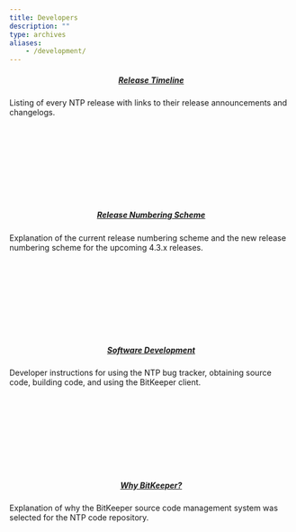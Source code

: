 ```yaml
---
title: Developers
description: ""
type: archives
aliases:
    - /development/
---
```


<div>
  <div class="container">
    <div class="row row-cols-1 row-cols-sm-3 row-cols-md-4 g-3">
      <div class="col">
	    <div class="card mh-100" style="height: 220px;">
          <div class="card-body">
		    <h5 class="card-text" style="text-align: center;"><a href="/dev/releasetimeline/">Release Timeline</a></h5>
            <p>Listing of every NTP release with links to their release announcements and changelogs.</p>
              <div class="d-flex justify-content-between align-items-center">
			</div>
		  </div>
		</div>
      </div>
      <div class="col">
        <div class="card mh-100" style="height: 220px;">
          <div class="card-body">
		    <h5 class="card-text" style="text-align: center;"><a href="/dev/releasenumberingscheme/">Release Numbering Scheme</a></h5>
            <p>Explanation of the current release numbering scheme and the new release numbering scheme for the upcoming 4.3.x releases.</p>
              <div class="d-flex justify-content-between align-items-center">
            </div>
          </div>
        </div>
      </div>
      <div class="col">
	    <div class="card mh-100" style="height: 220px;">
          <div class="card-body">
		    <h5 class="card-text" style="text-align: center;"><a href="/dev/softwaredevelopment/">Software Development</a></h5>
            <p>Developer instructions for using the NTP bug tracker, obtaining source code, building code, and using the BitKeeper client.</p>		
              <div class="d-flex justify-content-between align-items-center">
			</div>
          </div>
        </div>
      </div>
      <div class="col">
        <div class="card mh-100" style="height: 220px;">
          <div class="card-body">
		    <h5 class="card-text" style="text-align: center;"><a href="/dev/whybitkeeper/">Why BitKeeper?</a></h5>
            <p>Explanation of why the BitKeeper source code management system was selected for the NTP code repository.</p>			
              <div class="d-flex justify-content-between align-items-center">
            </div>
          </div>
        </div>
      </div>
	</div>
  </div>
</div>
<br>